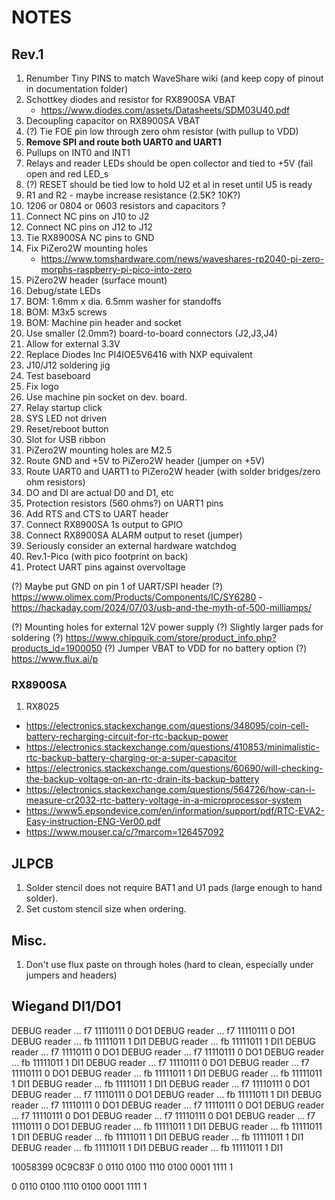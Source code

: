 # NOTES

## Rev.1

1.  Renumber Tiny PINS to match WaveShare wiki (and keep copy of pinout in documentation folder)
2.  Schottkey diodes and resistor for RX8900SA VBAT
    - https://www.diodes.com/assets/Datasheets/SDM03U40.pdf
2.  Decoupling capacitor on RX8900SA VBAT
3.  (?) Tie FOE pin low through zero ohm resistor (with pullup to VDD)
4.  **Remove SPI and route both UART0 and UART1**
5.  Pullups on INT0 and INT1
6.  Relays and reader LEDs should be open collector and tied to +5V (fail open and red LED_s
7.  (?) RESET should be tied low to hold U2 et al in reset until U5 is ready
8.  R1 and R2 - maybe increase resistance (2.5K? 10K?)
9.  1206 or 0804 or 0603 resistors and capacitors ?
10. Connect NC pins on J10 to J2
11. Connect NC    pins on J12 to J12
12. Tie RX8900SA NC pins to GND
13. Fix PiZero2W mounting holes
    - https://www.tomshardware.com/news/waveshares-rp2040-pi-zero-morphs-raspberry-pi-pico-into-zero
14. PiZero2W header (surface mount)
15. Debug/state LEDs
16. BOM: 1.6mm x dia. 6.5mm washer for standoffs
17. BOM: M3x5 screws
18. BOM: Machine pin header and socket
19. Use smaller (2.0mm?) board-to-board connectors (J2,J3,J4)
20. Allow for external 3.3V
21. Replace Diodes Inc PI4IOE5V6416 with NXP equivalent
22. J10/J12 soldering jig
23. Test baseboard
24. Fix logo
25. Use machine pin socket on dev. board.
26. Relay startup click
27. SYS LED not driven
28. Reset/reboot button
29. Slot for USB ribbon
30. PiZero2W mounting holes are M2.5
31. Route GND and +5V to PiZero2W header (jumper on +5V)
32. Route UART0 and UART1 to PiZero2W header (with solder bridges/zero ohm resistors)
33. DO and DI are actual D0 and D1, etc
34. Protection resistors (560 ohms?) on UART1 pins
35. Add RTS and CTS to UART header
36. Connect RX8900SA 1s output to GPIO
37. Connect RX8900SA ALARM output to reset (jumper)
38. Seriously consider an external hardware watchdog
39. Rev.1-Pico (with pico footprint on back)
40. Protect UART pins against overvoltage

(?) Maybe put GND on pin 1 of UART/SPI header
(?) https://www.olimex.com/Products/Components/IC/SY6280
    - https://hackaday.com/2024/07/03/usb-and-the-myth-of-500-milliamps/

(?) Mounting holes for external 12V power supply
(?) Slightly larger pads for soldering
(?) https://www.chipquik.com/store/product_info.php?products_id=1900050
(?) Jumper VBAT to VDD for no battery option
(?) https://www.flux.ai/p

### RX8900SA
1. RX8025

- https://electronics.stackexchange.com/questions/348095/coin-cell-battery-recharging-circuit-for-rtc-backup-power
- https://electronics.stackexchange.com/questions/410853/minimalistic-rtc-backup-battery-charging-or-a-super-capacitor
- https://electronics.stackexchange.com/questions/60690/will-checking-the-backup-voltage-on-an-rtc-drain-its-backup-battery
- https://electronics.stackexchange.com/questions/564726/how-can-i-measure-cr2032-rtc-battery-voltage-in-a-microprocessor-system
- https://www5.epsondevice.com/en/information/support/pdf/RTC-EVA2-Easy-instruction-ENG-Ver00.pdf
- https://www.mouser.ca/c/?marcom=126457092


## JLPCB
1. Solder stencil does not require BAT1 and U1 pads (large enough to hand solder).
2. Set custom stencil size when ordering.

## Misc.
1. Don't use flux paste on through holes (hard to clean, especially under jumpers and headers)


## Wiegand DI1/DO1
DEBUG  reader     ... f7 11110111  0 DO1
DEBUG  reader     ... f7 11110111  0 DO1
DEBUG  reader     ... fb 11111011  1 DI1
DEBUG  reader     ... fb 11111011  1 DI1
DEBUG  reader     ... f7 11110111  0 DO1
DEBUG  reader     ... f7 11110111  0 DO1
DEBUG  reader     ... fb 11111011  1 DI1
DEBUG  reader     ... f7 11110111  0 DO1
DEBUG  reader     ... f7 11110111  0 DO1
DEBUG  reader     ... fb 11111011  1 DI1
DEBUG  reader     ... fb 11111011  1 DI1
DEBUG  reader     ... fb 11111011  1 DI1
DEBUG  reader     ... f7 11110111  0 DO1
DEBUG  reader     ... f7 11110111  0 DO1
DEBUG  reader     ... fb 11111011  1 DI1
DEBUG  reader     ... f7 11110111  0 DO1
DEBUG  reader     ... f7 11110111  0 DO1
DEBUG  reader     ... f7 11110111  0 DO1
DEBUG  reader     ... f7 11110111  0 DO1
DEBUG  reader     ... f7 11110111  0 DO1
DEBUG  reader     ... fb 11111011  1 DI1
DEBUG  reader     ... fb 11111011  1 DI1
DEBUG  reader     ... fb 11111011  1 DI1
DEBUG  reader     ... fb 11111011  1 DI1
DEBUG  reader     ... fb 11111011  1 DI1
DEBUG  reader     ... fb 11111011  1 DI1

10058399
0C9C83F
0 0110 0100 1110 0100 0001 1111 1

0 0110 0100 1110 0100 0001 1111 1

